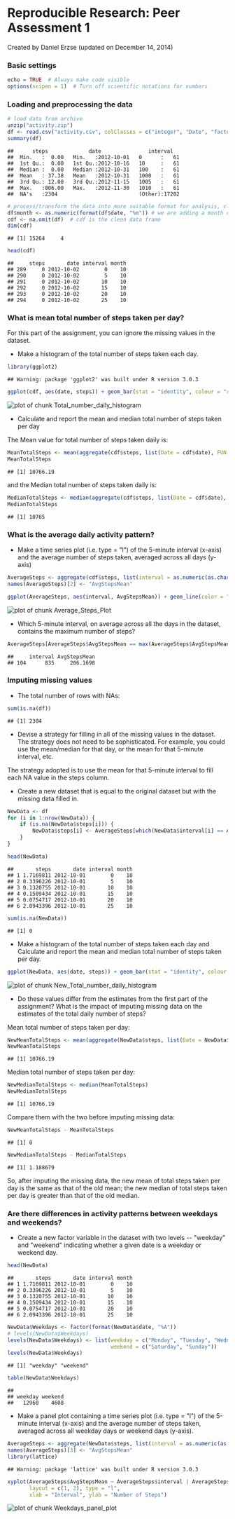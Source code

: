 Reproducible Research: Peer Assessment 1
==========================================
Created by Daniel Erzse (updated on December 14, 2014)

### Basic settings

```r
echo = TRUE  # Always make code visible
options(scipen = 1)  # Turn off scientific notations for numbers
```

### Loading and preprocessing the data

```r
# load data from archive
unzip("activity.zip")
df <- read.csv("activity.csv", colClasses = c("integer", "Date", "factor"))
summary(df)
```

```
##      steps             date               interval    
##  Min.   :  0.00   Min.   :2012-10-01   0      :   61  
##  1st Qu.:  0.00   1st Qu.:2012-10-16   10     :   61  
##  Median :  0.00   Median :2012-10-31   100    :   61  
##  Mean   : 37.38   Mean   :2012-10-31   1000   :   61  
##  3rd Qu.: 12.00   3rd Qu.:2012-11-15   1005   :   61  
##  Max.   :806.00   Max.   :2012-11-30   1010   :   61  
##  NA's   :2304                          (Other):17202
```


```r
# process/transform the data into more suitable format for analysis, cleaning the data
df$month <- as.numeric(format(df$date, "%m")) # we are adding a month column to the table
cdf <- na.omit(df)	# cdf is the clean data frame
dim(cdf)
```

```
## [1] 15264     4
```

```r
head(cdf)
```

```
##     steps       date interval month
## 289     0 2012-10-02        0    10
## 290     0 2012-10-02        5    10
## 291     0 2012-10-02       10    10
## 292     0 2012-10-02       15    10
## 293     0 2012-10-02       20    10
## 294     0 2012-10-02       25    10
```


### What is mean total number of steps taken per day?
For this part of the assignment, you can ignore the missing values in the dataset.

* Make a histogram of the total number of steps taken each day.

```r
library(ggplot2)
```

```
## Warning: package 'ggplot2' was built under R version 3.0.3
```

```r
ggplot(cdf, aes(date, steps)) + geom_bar(stat = "identity", colour = "red", fill = "red", width = 0.6) + facet_grid(. ~ month, scales = "free") + labs(title = "Daily Total Number of Steps Taken", x = "Date", y = "Number of Steps") 
```

![plot of chunk Total_number_daily_histogram](figure/Total_number_daily_histogram-1.png) 

* Calculate and report the mean and median total number of steps taken per day

The Mean value for total number of steps taken daily is:

```r
MeanTotalSteps <- mean(aggregate(cdf$steps, list(Date = cdf$date), FUN = sum)$x)
MeanTotalSteps
```

```
## [1] 10766.19
```
and the Median total number of steps taken daily is:

```r
MedianTotalSteps <- median(aggregate(cdf$steps, list(Date = cdf$date), FUN = sum)$x)
MedianTotalSteps
```

```
## [1] 10765
```

### What is the average daily activity pattern?
* Make a time series plot (i.e. type = "l") of the 5-minute interval (x-axis) and the average number of steps taken, averaged across all days (y-axis)


```r
AverageSteps <- aggregate(cdf$steps, list(interval = as.numeric(as.character(cdf$interval))), FUN = mean)
names(AverageSteps)[2] <- "AvgStepsMean"

ggplot(AverageSteps, aes(interval, AvgStepsMean)) + geom_line(color = "red") + labs(title = "5-minute Interval Time Series Plot", x = "Intervals (5-minute)", y = "Average Number of Steps")
```

![plot of chunk Average_Steps_Plot](figure/Average_Steps_Plot-1.png) 

* Which 5-minute interval, on average across all the days in the dataset, contains the maximum number of steps?

```r
AverageSteps[AverageSteps$AvgStepsMean == max(AverageSteps$AvgStepsMean), ]
```

```
##     interval AvgStepsMean
## 104      835     206.1698
```

### Imputing missing values
* The total number of rows with NAs:


```r
sum(is.na(df))
```

```
## [1] 2304
```

* Devise a strategy for filling in all of the missing values in the dataset. The strategy does not need to be sophisticated. For example, you could use the mean/median for that day, or the mean for that 5-minute interval, etc.

The strategy adopted is to use the mean for that 5-minute interval to fill each NA value in the steps column.

* Create a new dataset that is equal to the original dataset but with the missing data filled in.


```r
NewData <- df 
for (i in 1:nrow(NewData)) {
    if (is.na(NewData$steps[i])) {
        NewData$steps[i] <- AverageSteps[which(NewData$interval[i] == AverageSteps$interval), ]$AvgStepsMean
    }
}

head(NewData)
```

```
##       steps       date interval month
## 1 1.7169811 2012-10-01        0    10
## 2 0.3396226 2012-10-01        5    10
## 3 0.1320755 2012-10-01       10    10
## 4 0.1509434 2012-10-01       15    10
## 5 0.0754717 2012-10-01       20    10
## 6 2.0943396 2012-10-01       25    10
```

```r
sum(is.na(NewData))
```

```
## [1] 0
```

* Make a histogram of the total number of steps taken each day and Calculate and report the mean and median total number of steps taken per day. 


```r
ggplot(NewData, aes(date, steps)) + geom_bar(stat = "identity", colour = "red", fill = "red", width = 0.6) + facet_grid(. ~ month, scales = "free") + labs(title = "Daily Total Number of Steps Taken (no missing data)", x = "Date", y = "Number of Steps")
```

![plot of chunk New_Total_number_daily_histogram](figure/New_Total_number_daily_histogram-1.png) 

* Do these values differ from the estimates from the first part of the assignment? What is the impact of imputing missing data on the estimates of the total daily number of steps?

Mean total number of steps taken per day:

```r
NewMeanTotalSteps <- mean(aggregate(NewData$steps, list(Date = NewData$date), FUN = sum)$x)
NewMeanTotalSteps
```

```
## [1] 10766.19
```
Median total number of steps taken per day:

```r
NewMedianTotalSteps <- median(MeanTotalSteps)
NewMedianTotalSteps
```

```
## [1] 10766.19
```
Compare them with the two before imputing missing data:

```r
NewMeanTotalSteps - MeanTotalSteps
```

```
## [1] 0
```

```r
NewMedianTotalSteps - MedianTotalSteps
```

```
## [1] 1.188679
```
So, after imputing the missing data, the new mean of total steps taken per day is the same as that of the old mean; the new median of total steps taken per day is greater than that of the old median.

### Are there differences in activity patterns between weekdays and weekends?

* Create a new factor variable in the dataset with two levels -- "weekday" and "weekend" indicating whether a given date is a weekday or weekend day.


```r
head(NewData)
```

```
##       steps       date interval month
## 1 1.7169811 2012-10-01        0    10
## 2 0.3396226 2012-10-01        5    10
## 3 0.1320755 2012-10-01       10    10
## 4 0.1509434 2012-10-01       15    10
## 5 0.0754717 2012-10-01       20    10
## 6 2.0943396 2012-10-01       25    10
```

```r
NewData$Weekdays <- factor(format(NewData$date, "%A"))
# levels(NewData$Weekdays)
levels(NewData$Weekdays) <- list(weekday = c("Monday", "Tuesday", "Wednesday", "Thursday", "Friday"),
                                 weekend = c("Saturday", "Sunday"))
levels(NewData$Weekdays)
```

```
## [1] "weekday" "weekend"
```

```r
table(NewData$Weekdays)
```

```
## 
## weekday weekend 
##   12960    4608
```

* Make a panel plot containing a time series plot (i.e. type = "l") of the 5-minute interval (x-axis) and the average number of steps taken, averaged across all weekday days or weekend days (y-axis).


```r
AverageSteps <- aggregate(NewData$steps, list(interval = as.numeric(as.character(NewData$interval)), Weekdays = NewData$Weekdays), FUN = mean)
names(AverageSteps)[3] <- "AvgStepsMean"
library(lattice)
```

```
## Warning: package 'lattice' was built under R version 3.0.3
```

```r
xyplot(AverageSteps$AvgStepsMean ~ AverageSteps$interval | AverageSteps$Weekdays, 
       layout = c(1, 2), type = "l", 
       xlab = "Interval", ylab = "Number of Steps")
```

![plot of chunk Weekdays_panel_plot](figure/Weekdays_panel_plot-1.png) 
